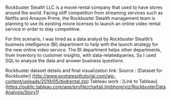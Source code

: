 Rockbuster Stealth LLC is a movie rental company that used to have stores around the world. Facing stiff competition from streaming services such as Netflix and Amazon Prime,
the Rockbuster Stealth management team is planning to use its existing movie licenses to launch an online video rental service in order to stay competitive.

For this scenario, I was hired as a data analyst by Rockbuster Stealth’s business intelligence (BI) department to help with the launch strategy for the new online video service. The BI department helps other departments, from inventory to customer insights, with data-relatedqueries. So I used SQL to analyze the data and answer business questions.

Rockbuster dataset details and final visualization link:
Source : [Dataset for Rockbuster] (http://www.postgresqltutorial.com/wp-content/uploads/2019/05/dvdrental.zip)
Tableau work : [Link to Tableau] (https://public.tableau.com/app/profile/chaitali.limbhore/viz/RockbusterDataAnalysis/Story1)
